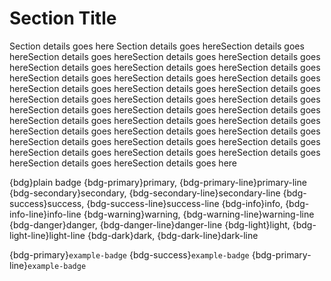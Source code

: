 Section Title
===================

Section details goes here Section details goes hereSection details goes hereSection details goes hereSection details goes hereSection details goes hereSection details goes hereSection details goes hereSection details goes hereSection details goes hereSection details goes hereSection details goes hereSection details goes hereSection details goes hereSection details goes hereSection details goes hereSection details goes hereSection details goes hereSection details goes hereSection details goes hereSection details goes hereSection details goes hereSection details goes hereSection details goes hereSection details goes hereSection details goes hereSection details goes hereSection details goes hereSection details goes hereSection details goes hereSection details goes hereSection details goes hereSection details goes hereSection details goes hereSection details goes here

{bdg}plain badge
{bdg-primary}primary, {bdg-primary-line}primary-line
{bdg-secondary}secondary, {bdg-secondary-line}secondary-line
{bdg-success}success, {bdg-success-line}success-line
{bdg-info}info, {bdg-info-line}info-line
{bdg-warning}warning, {bdg-warning-line}warning-line
{bdg-danger}danger, {bdg-danger-line}danger-line
{bdg-light}light, {bdg-light-line}light-line
{bdg-dark}dark, {bdg-dark-line}dark-line

{bdg-primary}`example-badge`
{bdg-success}`example-badge`
{bdg-primary-line}`example-badge`
